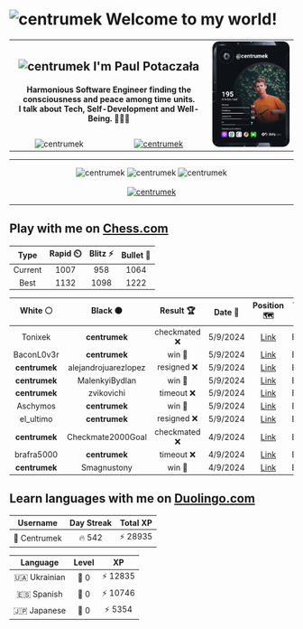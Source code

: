 <h1>
  <img
    src="https://emojis.slackmojis.com/emojis/images/1531849430/4246/blob-sunglasses.gif"
    width="30"
    alt="centrumek"
  />
  Welcome to my world!
</h1>

<table>
  <tbody>
    <tr>
      <td align="center" width="70%" colspan="2">
        <h2>
          <img
            src="https://raw.githubusercontent.com/MartinHeinz/MartinHeinz/master/wave.gif"
            width="30px"
            alt="centrumek"
          />
          I'm Paul Potaczała
        </h2>
        <h4>
          Harmonious Software Engineer finding the consciousness and peace among time units.
          <br/>
          I talk about Tech, Self-Development and Well-Being. 🌿🧘🚀
        </h4>
      </td>
      <td width="30%" rowspan="2">
        <a href="https://app.daily.dev/centrumek">
          <img
            src="./devcard.svg"
            alt="centrumek"
          />
        </a>
      </td>
    </tr>
    <tr align="center">
      <td>
        <img
          src="https://komarev.com/ghpvc/?username=centrumek&label=visitors&color=0e75b6&style=flat"
          alt="centrumek"
        >
      </td>
      <td>
        <a href="https://stackoverflow.com/users/14496012/centrumek">
          <img
            src="https://stackoverflow.com/users/flair/14496012.png?theme=dark"
            alt="centrumek"
          >
        </a>
      </td>
    </tr>
  </tbody>
</table>

---
<div align="center">
  <img 
    src="https://github-readme-stats.vercel.app/api?username=centrumek&show_icons=true&count_private=true&theme=dark&hide_border=true&hide=issues,contribs&bg_color=00000000"
    alt="centrumek"
  />
  <img
    src="https://github-readme-stats.vercel.app/api/top-langs/?username=centrumek&layout=compact&hide_border=true&theme=dark&bg_color=00000000&langs_count=6&exclude_repo=air-statistic-app"
    alt="centrumek"
  />
  <img 
    src="https://github-readme-streak-stats.herokuapp.com?user=centrumek&theme=dark&hide_border=true&background=FFFFFF00"
    alt="centrumek"
  />
  <br/>
  <br/>
  <a href="https://www.buymeacoffee.com/centrumek">
    <img
      src="https://cdn.buymeacoffee.com/buttons/v2/default-orange.png"
      height="50"
      width="210"
      alt="centrumek"
    />
  </a>
</div>

---

## Play with me on [Chess.com](https://www.chess.com/member/centrumek)

<div align="center">
<!--START_SECTION:chessStats-->
<!-- Automatically generated with https://github.com/Balastrong/chess-stats-action -->

| Type | Rapid ⏲️ | Blitz ⚡ | Bullet 🔫 |
|:---:|:---:|:---:|:---:|
| Current | 1007 | 958 | 1064 |
| Best | 1132 | 1098 | 1222 |

| White ⚪ | Black ⚫ | Result 🏆 | Date 📅 | Position 🗺️ | Type 🕕 |
|:---:|:---:|:---:|:---:|:---:|:---:|
| Tonixek | **centrumek** | checkmated ❌ | 5/9/2024 | <a href="http://www.ee.unb.ca/cgi-bin/tervo/fen.pl?select=q4knr/1b3Q1p/3Np1p1/3pPp2/1P1P4/n2B1N2/5PPP/5RK1 b - -">Link</a> | Bullet |
| BaconL0v3r | **centrumek** | win 🥇 | 5/9/2024 | <a href="http://www.ee.unb.ca/cgi-bin/tervo/fen.pl?select=1r1r2k1/4R1pp/p7/5p2/N7/3p3P/PPn2PPK/8 w - -">Link</a> | Bullet |
| **centrumek** | alejandrojuarezlopez | resigned ❌ | 5/9/2024 | <a href="http://www.ee.unb.ca/cgi-bin/tervo/fen.pl?select=r1bqk1r1/2ppnp2/1p2p3/p5pP/P1PPP3/1P1n1P1P/1Q1N2B1/4K1NR w Kq -">Link</a> | Bullet |
| **centrumek** | MalenkyiBydlan | win 🥇 | 5/9/2024 | <a href="http://www.ee.unb.ca/cgi-bin/tervo/fen.pl?select=6k1/6b1/8/5QB1/6K1/8/P6P/8 b - -">Link</a> | Bullet |
| **centrumek** | zvikovichi | timeout ❌ | 5/9/2024 | <a href="http://www.ee.unb.ca/cgi-bin/tervo/fen.pl?select=8/8/3r1p1R/p1p1k1p1/4P3/2pP1B2/8/2K5 w - -">Link</a> | Bullet |
| Aschymos | **centrumek** | win 🥇 | 5/9/2024 | <a href="http://www.ee.unb.ca/cgi-bin/tervo/fen.pl?select=8/3k4/3p3p/3B2p1/5p2/1P6/P4PPP/6K1 w - -">Link</a> | Bullet |
| el_ultimo | **centrumek** | resigned ❌ | 5/9/2024 | <a href="http://www.ee.unb.ca/cgi-bin/tervo/fen.pl?select=rnb2b2/pp6/2p3Q1/2k5/4p3/8/PPP1BPPP/RNB1K2R w KQ -">Link</a> | Bullet |
| **centrumek** | Checkmate2000Goal | checkmated ❌ | 4/9/2024 | <a href="http://www.ee.unb.ca/cgi-bin/tervo/fen.pl?select=6k1/pp5p/1np3p1/2np4/r7/K6P/PPPB4/RN3rNR w - -">Link</a> | Bullet |
| brafra5000 | **centrumek** | timeout ❌ | 4/9/2024 | <a href="http://www.ee.unb.ca/cgi-bin/tervo/fen.pl?select=6k1/p5p1/7p/P1p5/8/2P5/6KP/R4R2 b - -">Link</a> | Bullet |
| **centrumek** | Smagnustony | win 🥇 | 4/9/2024 | <a href="http://www.ee.unb.ca/cgi-bin/tervo/fen.pl?select=4r1k1/1p3pp1/p7/Pb3q1p/5P2/3P2P1/1Q2B2P/4R1K1 b - -">Link</a> | Bullet |

<!--END_SECTION:chessStats-->
</div>

## Learn languages with me on [Duolingo.com](https://www.duolingo.com/profile/Centrumek)

<div align="center">
<!--START_SECTION:duolingoStats-->
<!-- Automatically generated with https://github.com/centrumek/duolingo-readme-stats-->

| Username | Day Streak | Total XP |
|:---:|:---:|:---:|
| 👤 Centrumek | 🔥 542 | ⚡ 28935 |

| Language | Level | XP |
|:---:|:---:|:---:|
| 🇺🇦 Ukrainian | 👑 0 | ⚡ 12835 |
| 🇪🇸 Spanish | 👑 0 | ⚡ 10746 |
| 🇯🇵 Japanese | 👑 0 | ⚡ 5354 |

<!--END_SECTION:duolingoStats-->
</div>
<!--
**centrumek/centrumek** is a ✨ _special_ ✨ repository because its `README.md` (this file) appears on your GitHub profile.

Here are some ideas to get you started:

- 🔭 I’m currently working on ...
- 🌱 I’m currently learning ...
- 👯 I’m looking to collaborate on ...
- 🤔 I’m looking for help with ...
- 💬 Ask me about ...
- 📫 How to reach me: ...
- 😄 Pronouns: ...
- ⚡ Fun fact: ...
-->
